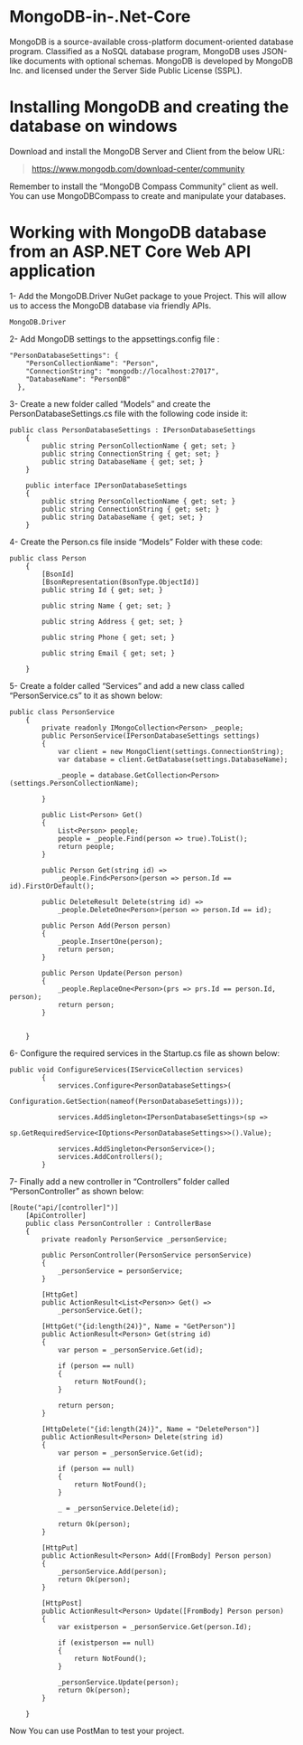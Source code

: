 # MongoDB-in-.Net-Core

MongoDB is a source-available cross-platform document-oriented database program. Classified as a NoSQL database program, MongoDB uses JSON-like documents with optional schemas. MongoDB is developed by MongoDB Inc. and licensed under the Server Side Public License (SSPL).

# Installing MongoDB and creating the database on windows
Download and install the MongoDB Server and Client from the below URL:
> https://www.mongodb.com/download-center/community

Remember to install the “MongoDB Compass Community” client as well.
You can use MongoDBCompass to create and manipulate your databases.

# Working with MongoDB database from an ASP.NET Core Web API application

1- Add the MongoDB.Driver NuGet package to youe Project. This will allow us to access the MongoDB database via friendly APIs.
```
MongoDB.Driver
```

2- Add MongoDB settings to the appsettings.config file :
```
"PersonDatabaseSettings": {
    "PersonCollectionName": "Person",
    "ConnectionString": "mongodb://localhost:27017",
    "DatabaseName": "PersonDB"
  },
```

3- Create a new folder called “Models” and create the PersonDatabaseSettings.cs file with the following code inside it:
```
public class PersonDatabaseSettings : IPersonDatabaseSettings
    {
        public string PersonCollectionName { get; set; }
        public string ConnectionString { get; set; }
        public string DatabaseName { get; set; }
    }

    public interface IPersonDatabaseSettings
    {
        public string PersonCollectionName { get; set; }
        public string ConnectionString { get; set; }
        public string DatabaseName { get; set; }
    }
```

4- Create the Person.cs file inside “Models” Folder with these code:
```
public class Person
    {
        [BsonId]
        [BsonRepresentation(BsonType.ObjectId)]
        public string Id { get; set; }

        public string Name { get; set; }

        public string Address { get; set; }

        public string Phone { get; set; }

        public string Email { get; set; }

    }
```

5- Create a folder called “Services” and add a new class called “PersonService.cs” to it as shown below:
```
public class PersonService
    {
        private readonly IMongoCollection<Person> _people;
        public PersonService(IPersonDatabaseSettings settings)
        {
            var client = new MongoClient(settings.ConnectionString);
            var database = client.GetDatabase(settings.DatabaseName);

            _people = database.GetCollection<Person>(settings.PersonCollectionName);

        }

        public List<Person> Get()
        {
            List<Person> people;
            people = _people.Find(person => true).ToList();
            return people;
        }

        public Person Get(string id) =>
            _people.Find<Person>(person => person.Id == id).FirstOrDefault();

        public DeleteResult Delete(string id) =>
            _people.DeleteOne<Person>(person => person.Id == id);

        public Person Add(Person person)
        {
            _people.InsertOne(person);
            return person;
        }

        public Person Update(Person person)
        {
            _people.ReplaceOne<Person>(prs => prs.Id == person.Id, person);
            return person;
        }


    }
```

6- Configure the required services in the Startup.cs file as shown below:
```
public void ConfigureServices(IServiceCollection services)
        {
            services.Configure<PersonDatabaseSettings>(
                Configuration.GetSection(nameof(PersonDatabaseSettings)));

            services.AddSingleton<IPersonDatabaseSettings>(sp =>
                sp.GetRequiredService<IOptions<PersonDatabaseSettings>>().Value);

            services.AddSingleton<PersonService>();
            services.AddControllers();
        }
```

7- Finally add a new controller in “Controllers” folder called “PersonController” as shown below:
```
[Route("api/[controller]")]
    [ApiController]
    public class PersonController : ControllerBase
    {
        private readonly PersonService _personService;

        public PersonController(PersonService personService)
        {
            _personService = personService;
        }

        [HttpGet]
        public ActionResult<List<Person>> Get() =>
            _personService.Get();

        [HttpGet("{id:length(24)}", Name = "GetPerson")]
        public ActionResult<Person> Get(string id)
        {
            var person = _personService.Get(id);

            if (person == null)
            {
                return NotFound();
            }

            return person;
        }

        [HttpDelete("{id:length(24)}", Name = "DeletePerson")]
        public ActionResult<Person> Delete(string id)
        {
            var person = _personService.Get(id);

            if (person == null)
            {
                return NotFound();
            }

            _ = _personService.Delete(id);

            return Ok(person);
        }

        [HttpPut]
        public ActionResult<Person> Add([FromBody] Person person)
        {
            _personService.Add(person);
            return Ok(person);
        }

        [HttpPost]
        public ActionResult<Person> Update([FromBody] Person person)
        {
            var existperson = _personService.Get(person.Id);

            if (existperson == null)
            {
                return NotFound();
            }

            _personService.Update(person);
            return Ok(person);
        }

    }
```

Now You can use PostMan to test your project.

